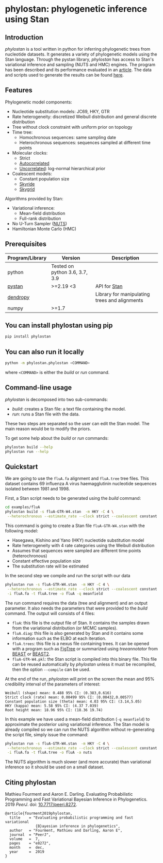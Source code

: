 # phylostan: phylogenetic inference using Stan

## Introduction

*phylostan* is a tool written in python for inferring phylogenetic trees from nucleotide datasets. 
It generates a variety of phylogenetic models using the Stan language.
 Through the pystan library, *phylostan* has access to Stan's variational inference and sampling (NUTS and HMC) engines.
The program has been described and its performance evaluated in an [article](https://doi.org/10.7717/peerj.8272). The data and scripts used to generate the results can be found [here](examples/README.md).

## Features
Phylogenetic model components:
- Nucleotide substitution models: JC69, HKY, GTR
- Rate heterogeneity: discretized Weibull distribution and general discrete distribution
- Tree without clock constraint with uniform prior on topology
- Time tree:
  - Homochronous sequences: same sampling date
  - Heterochronous sequences: sequences sampled at different time points
 - Molecular clocks:
   - Strict
   - [Autocorrelated](https://doi.org/10.1093/oxfordjournals.molbev.a025892)
   - [Uncorrelated](https://dx.doi.org/10.1371%2Fjournal.pbio.0040088): log-normal hierarchical prior
 - Coalescent models:
   - Constant population size
   - [Skyride](https://doi.org/10.1093/molbev/msn090)
   - [Skygrid](https://doi.org/10.1093/molbev/mss265)

Algorithms provided by Stan:
- Variational inference:
  - Mean-field distribution
  - Full-rank distribution
- No U-Turn Sampler ([NUTS](https://arxiv.org/abs/1111.4246))
- Hamiltonian Monte Carlo (HMC)

## Prerequisites

| Program/Library    | Version | Description |
|----------- | --------| -- |
| python | Tested on python 3.6, 3.7, 3.9           | |
| [pystan](https://pystan.readthedocs.io/)    | >=2.19 <3 | API for [Stan](https://mc-stan.org) |
| [dendropy](https://www.dendropy.org)      |   | Library for manipulating trees and alignments|
| numpy   | >=1.7    | |


## You can install phylostan using pip
```bash
pip install phylostan
```

## You can also run it locally
```bash
python -m phylostan.phylostan <COMMAND>
```
where `<COMMAND>` is either the *build* or *run* command.

## Command-line usage

*phylostan* is decomposed into two sub-commands:
- *build*: creates a Stan file: a text file containing the model.
- *run*: runs a Stan file with the data.

These two steps are separated so the user can edit the Stan model. The main reason would be to modify the priors.

To get some help about the *build* or *run* commands:
```bash
phylostan build --help
phylostan run --help
```

## Quickstart

We are going to use the `fluA.fa` alignment and `fluA.tree` tree files. This dataset contains 69 influenza A virus haemagglutinin nucleotide sequences isolated between 1981 and 1998.  

First, a Stan script needs to be generated using the *build* command:
```bash
cd examples/fluA
phylostan build -s fluA-GTR-W4.stan  -m HKY -C 4 \
 --heterochronous --estimate_rate --clock strict --coalescent constant
```

This command is going to create a Stan file `fluA-GTR-W4.stan` with the following model:
- Hasegawa, Kishino and Yano (HKY) nucleotide substitution model
- Rate heterogeneity with 4 rate categories using the Weibull distribution
- Assumes that sequences were sampled are different time points (heterochronous)
- Constant effective population size
- The substitution rate will be estimated

In the second step we compile and run the script with our data
```bash
phylostan run -s fluA-GTR-W4.stan  -m HKY -C 4 \
 --heterochronous --estimate_rate --clock strict --coalescent constant \
 -i fluA.fa -t fluA.tree -o fluA -q meanfield
```

The *run* command requires the data (tree and alignment) and an output parameter.
It also needs the parameters that were provided to the *build* command.
The output will consists of 4 files:
- `fluA`: this file is the output file of Stan. It contains the samples drawn from the variational distribution (or MCMC samples).
- `fluA.diag`: this file is also generated by Stan and it contains some information such as the ELBO at each iteration.
- `fluA.trees`: this file is a nexus file containing trees. It can be opened with a program such as [FigTree](https://github.com/rambaut/figtree) or summarized using *treeannotator* from [BEAST](https://beast.community/treeannotator) or [BEAST2](https://www.beast2.org/treeannotator/).
- `fluA-GTR-W4.pkl`: the Stan script is compiled into this binary file. This file can be reused automatically by *phylostan* unless it must be recompiled, then the option `--compile` can be used.

At the end of the run, *phylostan* will print on the screen the mean and 95% credibility interval of the parameters of interest:
```
Weibull (shape) mean: 0.488 95% CI: (0.383,0.616)
Strict clock (rate) mean: 0.00499 95% CI: (0.00432,0.00577)
Constant population size (theta) mean: 4.03 95% CI: (3.14,5.05)
HKY (kappa) mean: 5.58 95% CI: (4.37 7.039)
Root height mean: 18.96 95% CI: (18.36 19.74)
```
In this example we have used a mean-field distribution (`-q meanfield`) to approximate the posterior using variational inference.
The Stan model is already compiled so we can run the NUTS algorithm without re-generating the script file, simply issue the command:
```bash
phylostan run -s fluA-GTR-W4.stan  -m HKY -C 4 \
 --heterochronous --estimate_rate --clock strict --coalescent constant \
 -i fluA.fa -t fluA.tree -o fluA -a nuts
```

The NUTS algorithm is much slower (and more accurate) than variational inference so it should be used on a small dataset.

## Citing phylostan
Mathieu Fourment and Aaron E. Darling. Evaluating Probabilistic Programming and Fast Variational Bayesian Inference in Phylogenetics. 2019 _PeerJ_. doi: [10.7717/peerj.8272](https://doi.org/10.7717/peerj.8272).

```
@article{fourment2019phylostan,
  title    = "Evaluating probabilistic programming and fast variational
              {B}ayesian inference in phylogenetics",
  author   = "Fourment, Mathieu and Darling, Aaron E",
  journal  = "PeerJ",
  volume   =  7,
  pages    = "e8272",
  month    =  dec,
  year     =  2019
}
```